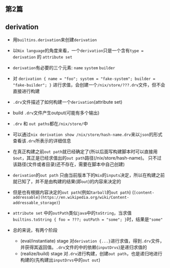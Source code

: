 # 




## 第2篇
## derivation
- 用`builtins.derivation`来创建`derivation`
- 以`Nix language`的角度来看，一个`derivation`只是一个含有`type = derivation` 的 `attribute set`
- `derivation`有必要的三个元素: `name` `system` `builder` 
- 对 `derivation { name = "foo"; system = "fake-system"; builder = "fake-builder"; }` 进行求值，会创建一个`/nix/store/???.drv`文件，但不会直接进行构建
- `.drv`文件描述了如何构建一个`derivation`(attribute set) 
- build `.drv`文件产生output(可能有多个输出)
- `.drv` 和 `out paths`都在`/nix/store/`中

- 可以通过`nix derivation show /nix/store/hash-name.drv`来以`json`的形式查看该`.drv`所表示的详细信息
- 在真正构建之前`out path`就已经确定了(所以后面写构建脚本时可以直接用`$out`，其正是已经求值出的`out path`路径(/nix/store/hash-name)。
  只不过该路径(文件或者目录)还不存在，需要在脚本中自己创建)
- `derivation`的`out path` 只由当前版本下的`Nix`的`inputs`决定，所以在构建之前就已知了，并不是由构建的结果(即`out`)的内容来决定的
- 但是也有根据内容决定的`out path`(例如`tarball`的`out path`) (`[content-addressable](https://en.wikipedia.org/wiki/Content-addressable_storage)`)

- `attribute set` 中的`outPath`类似`java`中的`toString`，当求值`builtins.toString { foo = ???; outPath = "some"; }`时，结果是`"some"`

- 总的来说，有两个阶段
  - (eval/instantiate) stage 对`derivation {...}`进行求值，得到`.drv`文件，并获得其返回值。`.drv`文件的中的依赖(`inputDrvs`)是递归求值的
  - (realize/build) stage 对`.drv`进行构建，创建`out path`，也是递归地进行构建的(先构建出`inputDrvs`中的`out out`)

